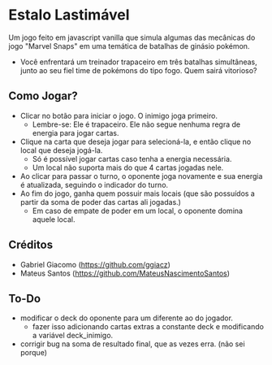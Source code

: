 # **Estalo Lastimável**
Um jogo feito em javascript vanilla que simula algumas das mecânicas do jogo "Marvel Snaps" em uma temática de batalhas de ginásio pokémon.

- Você enfrentará um treinador trapaceiro em três batalhas simultâneas, junto ao seu fiel time de pokémons do tipo fogo. Quem sairá vitorioso?

## Como Jogar?
- Clicar no botão para iniciar o jogo. O inimigo joga primeiro.
    - Lembre-se: Ele é trapaceiro. Ele não segue nenhuma regra de energia para jogar cartas.
- Clique na carta que deseja jogar para selecioná-la, e então clique no local que deseja jogá-la.
    - Só é possível jogar cartas caso tenha a energia necessária.
    - Um local não suporta mais do que 4 cartas jogadas nele.
- Ao clicar para passar o turno, o oponente joga novamente e sua energia é atualizada, seguindo o indicador do turno.
- Ao fim do jogo, ganha quem possuir mais locais (que são possuídos a partir da soma de poder das cartas ali jogadas.)
    - Em caso de empate de poder em um local, o oponente domina aquele local.

## Créditos
- Gabriel Giacomo (https://github.com/ggiacz)
- Mateus Santos (https://github.com/MateusNascimentoSantos)

## To-Do
- modificar o deck do oponente para um diferente ao do jogador.
    - fazer isso adicionando cartas extras a constante deck e modificando a variável deck_inimigo.
- corrigir bug na soma de resultado final, que as vezes erra. (não sei porque)
